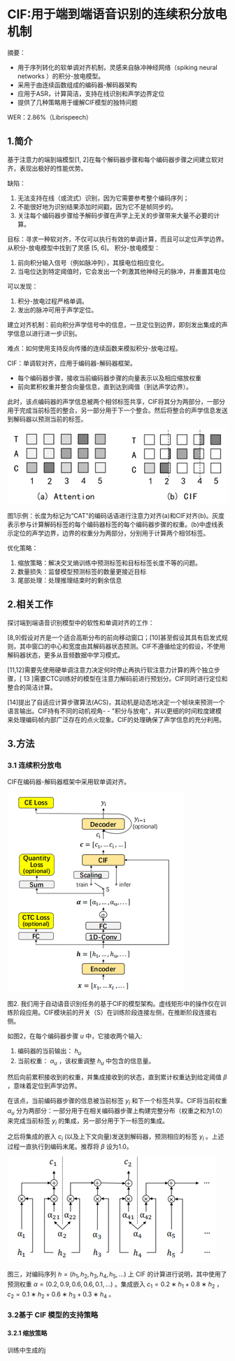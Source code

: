 # CIF:用于端到端语音识别的连续积分放电机制

摘要：
- 用于序列转化的软单调对齐机制，灵感来自脉冲神经网络（spiking neural networks ）的积分-放电模型。
- 采用于由连续函数组成的编码器-解码器架构
- 应用于ASR，计算简洁，支持在线识别和声学边界定位
- 提供了几种策略用于缓解CIF模型的独特问题

WER：2.86%（Librispeech）

## 1.简介

基于注意力的端到端模型[1, 2]在每个解码器步骤和每个编码器步骤之间建立软对齐，表现出极好的性能优势。

缺陷：
1. 无法支持在线（或流式）识别，因为它需要参考整个编码序列；
2. 不能很好地为识别结果添加时间戳，因为它不是帧同步的。
3. 关注每个编码器步骤给予解码步骤在声学上无关的步骤带来大量不必要的计算。

目标：寻求一种软对齐，不仅可以执行有效的单调计算，而且可以定位声学边界。从积分-放电模型中找到了灵感 [5, 6]。
积分-放电模型：
1. 前向积分输入信号（例如脉冲列），其膜电位相应变化。
2. 当电位达到特定阈值时，它会发出一个刺激其他神经元的脉冲，并重置其电位

可以发现：
1. 积分-放电过程严格单调。
2. 发出的脉冲可用于声学定位。

建立对齐机制：前向积分声学信号中的信息，一旦定位到边界，即刻发出集成的声学信息以进行进一步识别。

难点：如何使用支持反向传播的连续函数来模拟积分-放电过程。

CIF：单调软对齐，应用于编码器-解码器框架。
- 每个编码器步骤，接收当前编码器步骤的向量表示以及相应缩放权重
- 前向累积权重并整合向量信息，直到达到阈值（到达声学边界）。

此时，该点编码器的声学信息被两个相邻标签共享，CIF将其分为两部分，一部分用于完成当前标签的整合，另一部分用于下一个整合。然后将整合的声学信息发送到解码器以预测当前的标签。

![图1](CIF.aseets/1.png)

图1示例：长度为标记为“CAT”的编码话语进行注意力对齐(a)和CIF对齐(b)。灰度表示参与计算解码标签的每个编码器标签的每个编码器步骤的权重。(b)中虚线表示定位的声学边界，边界的权重分为两部分，分别用于计算两个相邻标签。

优化策略：
1. 缩放策略：解决交叉熵训练中预测标签和目标标签长度不等的问题。
2. 数量损失：监督模型预测标签的数量更接近目标
3. 尾部处理：处理推理结束时的剩余信息

## 2.相关工作
探讨端到端语音识别模型中的软性和单调对齐的工作：

[8,9]假设对齐是一个适合高斯分布的前向移动窗口；[10]甚至假设其具有启发式规则，其中窗口的中心和宽度由其解码器状态预测。CIF不遵循给定的假设，不使用解码器状态，更多从音频数据中学习模式。

[11,12]需要先使用硬单调注意力决定何时停止再执行软注意力计算的两个独立步骤，[ 13 ]需要CTC训练好的模型在注意力解码前进行预划分。CIF同时进行定位和整合的简洁计算。

[14]提出了自适应计算步骤算法(ACS)，其动机是动态地决定一个帧块来预测一个语言输出。CIF持有不同的动机视角- - "积分与放电"，并以更细的时间粒度建模来处理编码帧内部广泛存在的点火现象。CIF的处理确保了声学信息的充分利用。

## 3.方法

### 3.1 连续积分放电

CIF在编码器-解码器框架中采用软单调对齐。

![图2](CIF.aseets/2.png)

图2. 我们用于自动语音识别任务的基于CIF的模型架构。虚线矩形中的操作仅在训练阶段应用。CIF模块前的开关（S）在训练阶段连接左侧，在推断阶段连接右侧。

如图2，在每个编码器步骤 $u$ 中，它接收两个输入:
1. 编码器的当前输出： $h_u$ 
2. 当前权重： $\alpha_u$ ，该权重调整 $h_u$ 中包含的信息量。

然后向前累积接收到的权重，并集成接收到的状态，直到累计权重达到给定阈值 $\beta$ ，意味着定位到声学边界。

在该点，当前编码器步骤的信息被当前标签 $y_i$ 和下一个标签共享。CIF将当前权重 $\alpha_u$ 分为两部分：一部分用于在相关编码器步骤上构建完整分布（权重之和为1.0）来完成当前标签 $y_i$ 的集成，另一部分用于下一标签的集成。

之后将集成的嵌入 $c_i$ (以及上下文向量)发送到解码器，预测相应的标签 $y_i$ 。上述过程一直执行到编码末尾。推荐将 $\beta$ 设为1.0。

![图3](CIF.aseets/3.png)

图三，对编码序列 $h = (h_1, h_2, h_3, h_4, h_5, . . .)$ 上 CIF 的计算进行说明，其中使用了预测权重 $\alpha = (0.2, 0.9, 0.6, 0.6, 0.1, . . .)$ 。集成嵌入 $c_1 = 0.2 ∗ h_1 + 0.8 ∗ h_2$ ， $c_2 = 0.1 ∗ h_2 + 0.6 ∗ h_3 +0.3 ∗ h_4$  。


### 3.2基于 CIF 模型的支持策略

#### 3.2.1 缩放策略

训练中生成的j
